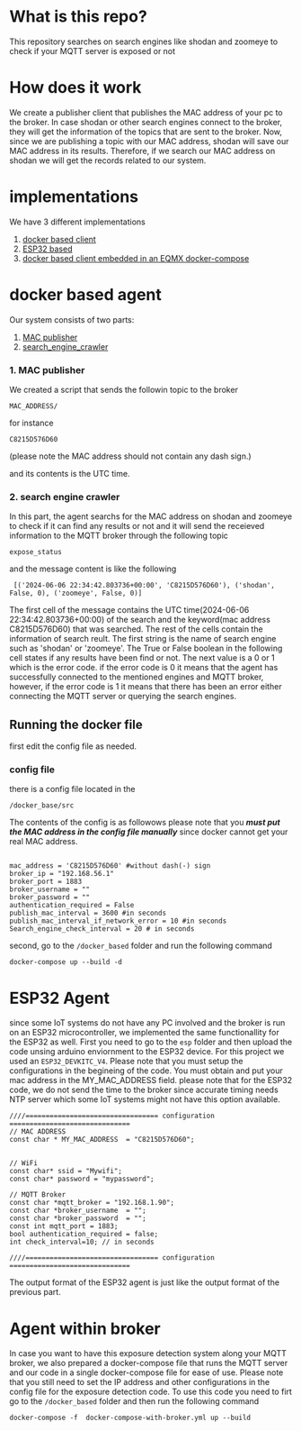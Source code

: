 # What is this repo? 
This repository searches on search engines like shodan and zoomeye to check if your MQTT server is exposed or not 

# How does it work
We create a publisher client that publishes the MAC address of your pc to the broker. In case shodan or other search engines connect to the broker, they will get the information of the topics that are sent to the broker. Now, since we are publishing a topic with our MAC address, shodan will save our MAC address in its results. Therefore, if we search our MAC address on shodan we will get the records related to our system.

# implementations
We have 3 different implementations
1. [docker based client](#docker-based-agent) 
2. [ESP32 based](#esp32-agent)
3. [docker based client embedded in an EQMX docker-compose](#agent-within-broker)


# docker based agent
Our system consists of two parts:

1. [MAC publisher](#MAC_publisher)
2. [search_engine_crawler](#search_engine_crawler)

### 1. MAC publisher <a id='MAC_publisher'></a>
We created a script that sends the followin topic to the broker
```
MAC_ADDRESS/
```
for instance
```
C8215D576D60
```
(please note the MAC address should not contain any dash sign.) 

and its contents is the UTC time. 

### 2. search engine crawler<a id='search_engine_crawler'></a>
In this part, the agent searchs for the MAC address on shodan and zoomeye to check if it can find any results or not and it will send the receieved information to the MQTT broker through the following topic
```
expose_status
```
and the message content is like the following
```
 [('2024-06-06 22:34:42.803736+00:00', 'C8215D576D60'), ('shodan', False, 0), ('zoomeye', False, 0)]
```
The first cell of the message contains the UTC time(2024-06-06 22:34:42.803736+00:00) of the search and the keyword(mac address C8215D576D60) that was searched. The rest of the cells contain the information of search reult. The first string is the name of search engine such as 'shodan' or 'zoomeye'. The True or False boolean in the following cell states if any results have been find or not. The next value is a 0 or 1 which is the error code. if the error code is 0 it means that the agent has successfully connected to the mentioned engines and MQTT broker, however, if the error code is 1 it means that there has been an error either connecting the MQTT server or querying the search engines. 


## Running the docker file
first edit the config file as needed.

### config file
there is a config file located in the 
```
/docker_base/src
```
The contents of the config is as followows 
please note that you **_must put the MAC address in the config file manually_** since docker cannot get your real MAC address.  

```

mac_address = 'C8215D576D60' #without dash(-) sign 
broker_ip = "192.168.56.1"
broker_port = 1883
broker_username = ""
broker_password = ""
authentication_required = False
publish_mac_interval = 3600 #in seconds 
publish_mac_interval_if_network_error = 10 #in seconds
Search_engine_check_interval = 20 # in seconds
```
second, go to the ```/docker_based``` folder and run the following command 
```
docker-compose up --build -d 
```


# ESP32 Agent
since some IoT systems do not have any PC involved and the broker is run on an ESP32 microcontroller, we implemented the same functionallity for the ESP32 as well. 
First you need to go to the ```esp``` folder and then upload the code unsing arduino enviornment to the ESP32 device. For this project we used an ```ESP32_DEVKITC_V4```.
Please note that you must setup the configurations in the begineing of the code. You must obtain and put your mac address in the MY_MAC_ADDRESS field. please note that for the ESP32 code, we do not send the time to the broker since accurate timing needs NTP server which some IoT systems might not have this option available. 
```
////================================= configuration ==============================
// MAC ADDRESS
const char * MY_MAC_ADDRESS  = "C8215D576D60";


// WiFi
const char* ssid = "Mywifi";
const char* password = "mypassword";

// MQTT Broker
const char *mqtt_broker = "192.168.1.90";
const char *broker_username  = "";
const char *broker_password  = "";
const int mqtt_port = 1883;
bool authentication_required = false;
int check_interval=10; // in seconds 

////================================= configuration ==============================
```
The output format of the ESP32 agent is just like the output format of the previous part.

# Agent within broker
In case you want to have this exposure detection system along your MQTT broker, we also prepared a docker-compose file that runs the MQTT server and our code in a single docker-compose file for ease of use. Please note that you still need to set the IP address and other configurations in the config file for the exposure detection code.
To use this code you need to firt go to the ```/docker_based``` folder and then run the following command
```
docker-compose -f  docker-compose-with-broker.yml up --build
```

